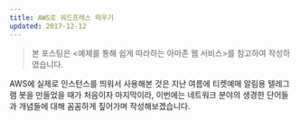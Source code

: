 ```yaml
---
title: AWS로 워드프레스 띄우기
updated: 2017-12-12
---
```


> 본 포스팅은 <예제를 통해 쉽게 따라하는 아마존 웹 서비스>를 참고하여 작성하였습니다.

AWS에 실제로 인스턴스를 띄워서 사용해본 것은 지난 여름에 티켓예매 알림용 텔레그램 봇을 만들었을 때가 처음이자 마지막이라, 이번에는 네트워크 분야의 생경한 단어들과 개념들에 대해 꼼꼼하게 짚어가며 작성해보겠습니다.   



